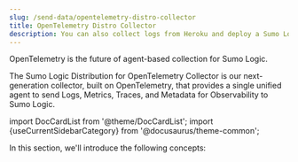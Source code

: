 ```yaml
---
slug: /send-data/opentelemetry-distro-collector
title: OpenTelemetry Distro Collector
description: You can also collect logs from Heroku and deploy a Sumo Logic Collector on AWS OpsWorks.
---
```


OpenTelemetry is the future of agent-based collection for Sumo Logic.

The Sumo Logic Distribution for OpenTelemetry Collector is our next-generation collector, built on OpenTelemetry, that provides a single unified agent to send Logs, Metrics, Traces, and Metadata for Observability to Sumo Logic.

import DocCardList from '@theme/DocCardList';
import {useCurrentSidebarCategory} from '@docusaurus/theme-common';

In this section, we'll introduce the following concepts:

<DocCardList items={useCurrentSidebarCategory().items}/>
